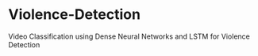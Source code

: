 # Violence-Detection
Video Classification using Dense Neural Networks and LSTM for Violence Detection 
